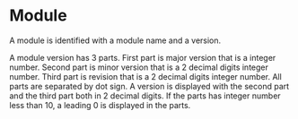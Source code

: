 # Module

A module is identified with a module name and a version.

A module version has 3 parts. 
First part is major version that is a integer number.
Second part is minor version that is a 2 decimal digits integer number.
Third part is revision that is a 2 decimal digits integer number.
All parts are separated by dot sign.
A version is displayed with the second part and the third part both in 2 decimal digits.
If the parts has integer number less than 10, a leading 0 is displayed in the parts.